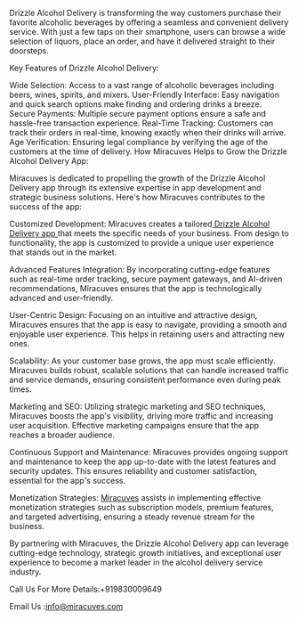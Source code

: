 Drizzle Alcohol Delivery is transforming the way customers purchase their favorite alcoholic beverages by offering a seamless and convenient delivery service. With just a few taps on their smartphone, users can browse a wide selection of liquors, place an order, and have it delivered straight to their doorsteps.

Key Features of Drizzle Alcohol Delivery:

Wide Selection: Access to a vast range of alcoholic beverages including beers, wines, spirits, and mixers.
User-Friendly Interface: Easy navigation and quick search options make finding and ordering drinks a breeze.
Secure Payments: Multiple secure payment options ensure a safe and hassle-free transaction experience.
Real-Time Tracking: Customers can track their orders in real-time, knowing exactly when their drinks will arrive.
Age Verification: Ensuring legal compliance by verifying the age of the customers at the time of delivery.
How Miracuves Helps to Grow the Drizzle Alcohol Delivery App:

Miracuves is dedicated to propelling the growth of the Drizzle Alcohol Delivery app through its extensive expertise in app development and strategic business solutions. Here's how Miracuves contributes to the success of the app:

Customized Development:
Miracuves creates a tailored<a href="https://miracuves.com/product/flaviar-clone/"> Drizzle Alcohol Delivery app </a>that meets the specific needs of your business. From design to functionality, the app is customized to provide a unique user experience that stands out in the market.

Advanced Features Integration:
By incorporating cutting-edge features such as real-time order tracking, secure payment gateways, and AI-driven recommendations, Miracuves ensures that the app is technologically advanced and user-friendly.

User-Centric Design:
Focusing on an intuitive and attractive design, Miracuves ensures that the app is easy to navigate, providing a smooth and enjoyable user experience. This helps in retaining users and attracting new ones.

Scalability:
As your customer base grows, the app must scale efficiently. Miracuves builds robust, scalable solutions that can handle increased traffic and service demands, ensuring consistent performance even during peak times.

Marketing and SEO:
Utilizing strategic marketing and SEO techniques, Miracuves boosts the app's visibility, driving more traffic and increasing user acquisition. Effective marketing campaigns ensure that the app reaches a broader audience.

Continuous Support and Maintenance:
Miracuves provides ongoing support and maintenance to keep the app up-to-date with the latest features and security updates. This ensures reliability and customer satisfaction, essential for the app's success.

Monetization Strategies:
<a href="https://miracuves.com/">Miracuves</a> assists in implementing effective monetization strategies such as subscription models, premium features, and targeted advertising, ensuring a steady revenue stream for the business.

By partnering with Miracuves, the Drizzle Alcohol Delivery app can leverage cutting-edge technology, strategic growth initiatives, and exceptional user experience to become a market leader in the alcohol delivery service industry.

Call Us For More Details:+919830009649

Email Us :info@miracuves.com
